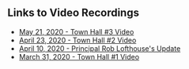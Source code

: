 ## Links to Video Recordings

- [May 21, 2020 - Town Hall #3 Video](https://us02web.zoom.us/rec/share/-NFxcrDR1FNOa6v3uEiCfIsAJ7bfX6a80ShI-6VYxEic0H0jDxsESjUowZMrzVuM?startTime=1590101278000)
- [April 23, 2020 - Town Hall #2 Video](https://drive.google.com/open?id=15TdNGYlfDi-Ckyg4zRhKQ6mQFPf9CsM7)
- [April 10, 2020 - Principal Rob Lofthouse's Update](https://drive.google.com/open?id=1yKweR7EriFapd3KRl9JSfrcOSVUa9pTR)
- [March 31, 2020 - Town Hall #1 Video](https://drive.google.com/file/d/1Rt_uOIDJWXZoJqU-GDREvSpzZ-CioWIe/view?usp=sharing)
